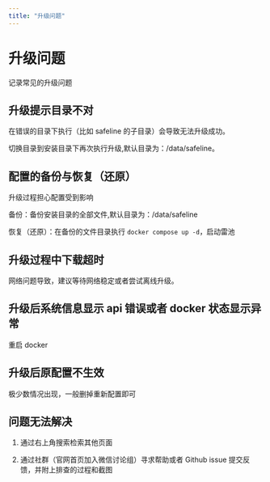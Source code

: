 ```yaml
---
title: "升级问题"
---
```


# 升级问题

记录常见的升级问题

## 升级提示目录不对

在错误的目录下执行（比如 safeline 的子目录）会导致无法升级成功。

切换目录到安装目录下再次执行升级,默认目录为：/data/safeline。

## 配置的备份与恢复（还原）

升级过程担心配置受到影响

备份：备份安装目录的全部文件,默认目录为：/data/safeline

恢复（还原）：在备份的文件目录执行 `docker compose up -d`，启动雷池


## 升级过程中下载超时

网络问题导致，建议等待网络稳定或者尝试离线升级。

## 升级后系统信息显示 api 错误或者 docker 状态显示异常

重启 docker

## 升级后原配置不生效

极少数情况出现，一般删掉重新配置即可

## 问题无法解决

1. 通过右上角搜索检索其他页面

2. 通过社群（官网首页加入微信讨论组）寻求帮助或者 Github issue 提交反馈，并附上排查的过程和截图

